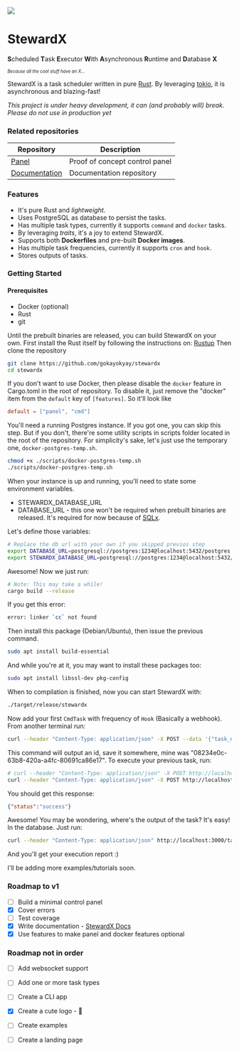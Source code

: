 [![][Logo]][Website] 
# StewardX

**S**cheduled **T**ask **E**xecutor **W**ith **A**synchronous **R**untime and **D**atabase **X**

<sub><sup>*Because all the cool stuff have an X...*</sup></sub>

StewardX is a task scheduler written in pure [Rust](https://www.rust-lang.org/). By leveraging [tokio](https://tokio.rs/), it is asynchronous and blazing-fast!

*This project is under heavy development, it can (and probably will) break. Please do not use in production yet*

### Related repositories
| Repository                                                   | Description                    |
|--------------------------------------------------------------|--------------------------------|
| [Panel](https://github.com/gokayokyay/stewardx-panel)        | Proof of concept control panel |
| [Documentation](https://github.com/gokayokyay/stewardx-docs) | Documentation repository       |

### Features
 - It's pure Rust and *lightweight*.
 - Uses PostgreSQL as database to persist the tasks.
 - Has multiple task types, currently it supports `command` and `docker` tasks.
 - By leveraging *traits*, it's a joy to extend StewardX.
 - Supports both **Dockerfiles** and pre-built **Docker images**.
 - Has multiple task frequencies, currently it supports `cron` and `hook`.
 - Stores outputs of tasks.

### Getting Started
#### Prerequisites
- Docker (optional)
- Rust
- git

Until the prebuilt binaries are released, you can build StewardX on your own.
First install the Rust itself by following the instructions on: [Rustup](https://rustup.rs/)
Then clone the repository
```bash
git clone https://github.com/gokayokyay/stewardx
cd stewardx
```

If you don't want to use Docker, then please disable the `docker` feature in Cargo.toml in the root of repository. To disable it, just remove the "docker" item from the `default` key of `[features]`. So it'll look like
```toml
default = ["panel", "cmd"]
```

You'll need a running Postgres instance. If you got one, you can skip this step. But if you don't, there're some utility scripts in scripts folder located in the root of the repository. For simplicity's sake, let's just use the temporary one, `docker-postgres-temp.sh`.
```bash
chmod +x ./scripts/docker-postgres-temp.sh
./scripts/docker-postgres-temp.sh
```
When your instance is up and running, you'll need to state some environment variables.
- STEWARDX_DATABASE_URL
- DATABASE_URL - this one won't be required when prebuilt binaries are released. It's required for now because of [SQLx](https://github.com/launchbadge/sqlx).

Let's define those variables:
```bash
# Replace the db url with your own if you skipped previos step
export DATABASE_URL=postgresql://postgres:1234@localhost:5432/postgres
export STEWARDX_DATABASE_URL=postgresql://postgres:1234@localhost:5432/postgres
```

Awesome! Now we just run:
```bash
# Note: This may take a while!
cargo build --release
```

If you get this error:
```bash
error: linker `cc` not found
```

Then install this package (Debian/Ubuntu), then issue the previous command.
```bash
sudo apt install build-essential
```

And while you're at it, you may want to install these packages too:
```bash
sudo apt install libssl-dev pkg-config
```

When to compilation is finished, now you can start StewardX with:
```bash
./target/release/stewardx
```

Now add your first `CmdTask` with frequency of `Hook` (Basically a webhook). From another terminal run:
```bash
curl --header "Content-Type: application/json" -X POST --data '{"task_name": "My test task", "frequency": "Hook", "task_type": "CmdTask", "task_props": {"command":"echo Hello StewardX!"}}' http://localhost:3000/tasks
```

This command will output an id, save it somewhere, mine was "08234e0c-63b8-420a-a4fc-80691ca86e17". To execute your previous task, run:
```bash
# curl --header "Content-Type: application/json" -X POST http://localhost:3000/#id from previous step
curl --header "Content-Type: application/json" -X POST http://localhost:3000/execute/08234e0c-63b8-420a-a4fc-80691ca86e17
```

You should get this response:
```json
{"status":"success"}
```

Awesome! You may be wondering, where's the output of the task? It's easy! In the database. Just run:
```bash
curl --header "Content-Type: application/json" http://localhost:3000/task/#your task id#/reports
```

And you'll get your execution report :)

I'll be adding more examples/tutorials soon.

### Roadmap to v1
- [ ] Build a minimal control panel
- [X] Cover errors
- [ ] Test coverage
- [X] Write documentation - [StewardX Docs](https://github.com/gokayokyay/stewardx-docs)
- [X] Use features to make panel and docker features optional

### Roadmap not in order
- [ ] Add websocket support
- [ ] Add one or more task types
- [ ] Create a CLI app
- [X] Create a cute logo - 🥳
- [ ] Create examples
- [ ] Create a landing page


[Website]: https://stewardx.dev
[Logo]: https://stewardx.dev/img/stewardx-logo.svg
